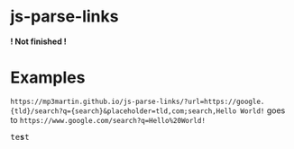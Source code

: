 # js-parse-links
**! Not finished !**

# Examples
`https://mp3martin.github.io/js-parse-links/?url=https://google.{tld}/search?q={search}&placeholder=tld,com;search,Hello World!` goes to `https://www.google.com/search?q=Hello%20World!`

<pre>te<b>s</b>t</pre>
